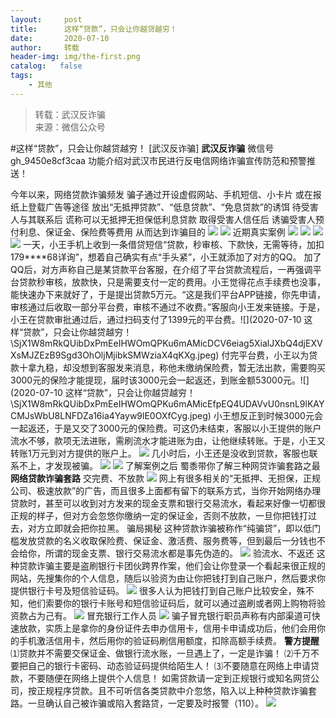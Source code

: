 ```yaml
---
layout:     post
title:      这样“贷款”，只会让你越贷越穷！
date:       2020-07-10
author:     转载
header-img: img/the-first.png
catalog:   false
tags:
    - 其他
---
```


<blockquote><p>转载：武汉反诈骗<br>
来源：微信公众号</p></blockquote>

#这样“贷款”，只会让你越贷越穷！
[武汉反诈骗]
**武汉反诈骗**
微信号gh_9450e8cf3caa
功能介绍对武汉市民进行反电信网络诈骗宣传防范和预警推送！

今年以来，网络贷款诈骗频发
骗子通过开设虚假网站、手机短信、小卡片
或在报纸上登载广告等途径
放出“无抵押贷款”、“低息贷款”、“免息贷款”的诱饵
待受害人与其联系后
谎称可以无抵押无担保低利息贷款
取得受害人信任后
诱骗受害人预付利息、保证金、保险费等费用
从而达到诈骗目的
![]({{site.baseurl}}/postimg/Ljib4So7yuWjyolUjh096HqKmbViawl1xG876xf2IBxIC69bFIFU21EpEM6b9RtVdWn5x7Vecthyjh9yVVdDtN9A.gif)
![]({{site.baseurl}}/postimg/Ljib4So7yuWjyolUjh096HqKmbViawl1xG876xf2IBxIC69bFIFU21EpEM6b9RtVdWn5x7Vecthyjh9yVVdDtN9A.gif)
近期真实案例
![]({{site.baseurl}}/postimg/Ljib4So7yuWjyolUjh096HqKmbViawl1xG876xf2IBxIC69bFIFU21EpEM6b9RtVdWn5x7Vecthyjh9yVVdDtN9A.gif)
![]({{site.baseurl}}/postimg/Ljib4So7yuWjyolUjh096HqKmbViawl1xG876xf2IBxIC69bFIFU21EpEM6b9RtVdWn5x7Vecthyjh9yVVdDtN9A.gif)
![]({{site.baseurl}}/postimg/Ljib4So7yuWjyolUjh096HqKmbViawl1xGp1g0v6icQuGNJVoquz0w60Vva045U3cce3qibqeLac3bQMAfCfVeBEEw.gif)
![]({{site.baseurl}}/postimg/Ljib4So7yuWjyolUjh096HqKmbViawl1xGp1g0v6icQuGNJVoquz0w60Vva045U3cce3qibqeLac3bQMAfCfVeBEEw.gif)
一天，小王手机上收到一条借贷短信“贷款，秒审核、下款快，无需等待，加扣179****68详询”，想着自己确实有点“手头紧”，小王就添加了对方的QQ。
加了QQ后，对方声称自己是某贷款平台客服，在介绍了平台贷款流程后，一再强调平台贷款秒审核，放款快，只是需要支付一定的费用。小王觉得花点手续费也没事，能快速办下来就好了，于是提出贷款5万元。“这是我们平台APP链接，你先申请，审核通过后收取一部分平台费，审核不通过不收费。”客服向小王发来链接。于是，小王在贷款审批通过后，通过扫码支付了1399元的平台费。![](2020-07-10
这样“贷款”，只会让你越贷越穷！\\SjX1W8mRkQUibDxPmEeIHWOmQPKu6mAMicDCV6eiag5XialJXbQ4djEXVXsMJZEzB9Sgd3OhOljMjibkSMWziaX4qKXg.jpeg)
付完平台费，小王以为贷款十拿九稳，却没想到客服发来消息，称他未缴纳保险费，暂无法出款，需要购买3000元的保险才能提现，届时该3000元会一起返还，到账金额53000元。![](2020-07-10
这样“贷款”，只会让你越贷越穷！\\SjX1W8mRkQUibDxPmEeIHWOmQPKu6mAMicEfpEQ4UDAVvU0nsnL9lKAYCMJsWbU8LNFDZa16ia4Yayw9lE0OXfCyg.jpeg)
小王想反正到时候3000元会一起返还，于是又交了3000元的保险费。可这仍未结束，客服以小王提供的账户流水不够，款项无法进账，需刷流水才能进账为由，让他继续转账。于是，小王又转账1万元到对方提供的账户上。
![]({{site.baseurl}}/postimg/SjX1W8mRkQUibDxPmEeIHWOmQPKu6mAMic0pc8J4mbSfu4TBh5SAMK7Ydpwpkwn6yUOyDE5MTguxyFgyznaqm1Ow.jpeg)
几小时后，小王还是没收到贷款，客服也联系不上，才发现被骗。
![]({{site.baseurl}}/postimg/Ljib4So7yuWjyolUjh096HqKmbViawl1xGp1g0v6icQuGNJVoquz0w60Vva045U3cce3qibqeLac3bQMAfCfVeBEEw.gif)
![]({{site.baseurl}}/postimg/Ljib4So7yuWjyolUjh096HqKmbViawl1xGp1g0v6icQuGNJVoquz0w60Vva045U3cce3qibqeLac3bQMAfCfVeBEEw.gif)
了解案例之后
蜀黍带你了解三种网贷诈骗套路之最
**网络贷款诈骗套路**
交完费、不放款
![]({{site.baseurl}}/postimg/8wBAcE4t1v5eP9Kaic5yDxiaoJ7VFh7wboicG1ZeWIvd3OOHG44fegKdggPIRruIJwJwib7ZNQAVcI0ma3v2CdfkAA.jpeg)
网上有很多相关的“无抵押、无担保，正规公司、极速放款”的广告，而且很多上面都有留下的联系方式，当你开始网络办理贷款时，甚至可以收到对方发来的现金支票和银行交易流水，看起来好像一切都很正规的样子，但对方会忽悠你缴纳一定的保证金，否则不放款，一旦你把钱打过去，对方立即就会把你拉黑。
骗局揭秘
这种贷款诈骗被称作“纯骗贷”，即以低门槛发放贷款的名义收取保险费、保证金、激活费、服务费等，但到最后一分钱也不会给你，所谓的现金支票、银行交易流水都是事先伪造的。
![]({{site.baseurl}}/postimg/Ljib4So7yuWjVsaTygX5CCGxuYZaPeibrpCUR7kicTKyibTRhHxo5sufMFlzD5CCU8mT5mDGjkIYOqAoSibeQ9gicLSw.png)
验流水、不返还
这种贷款诈骗主要是盗刷银行卡团伙跨界作案，他们会让你登录一个看起来很正规的网站，先搜集你的个人信息，随后以验资为由让你把钱打到自己账户，然后要求你提供银行卡号及短信验证码。
![]({{site.baseurl}}/postimg/53mmxcuxLOFHYDo0iayuXEk4Aml6jsQgTk9NlfNLs2nrO3OGvf327xdJjYhT4xXYysDaBgonUKianBKSwjHggVBg.jpeg)
很多人认为把钱打到自己账户比较安全，殊不知，他们索要你的银行卡账号和短信验证码后，就可以通过盗刷或者网上购物将验资款占为己有。
![]({{site.baseurl}}/postimg/Ljib4So7yuWjVsaTygX5CCGxuYZaPeibrpCUR7kicTKyibTRhHxo5sufMFlzD5CCU8mT5mDGjkIYOqAoSibeQ9gicLSw.png)
冒充银行工作人员
![]({{site.baseurl}}/postimg/53mmxcuxLOFHYDo0iayuXEk4Aml6jsQgTyc8M00HqtgKWhmUeFwXZXjrZrMqkMqn7f4Qz4CPv3P0jDPuto8J5qg.jpeg)
骗子冒充银行职员声称有内部渠道可快速放款，实质上是拿你的身份证件去申办信用卡，信用卡申请成功后，他们会用你的手机激活信用卡，然后用你的验证码刷信用额度，扣除高额手续费。
****警方提醒****
⑴贷款并不需要交保证金、做银行流水账，一旦遇上了，一定是诈骗！
⑵千万不要把自己的银行卡密码、动态验证码提供给陌生人！
⑶不要随意在网络上申请贷款，不要随便在网络上提供个人信息！
如需贷款请一定到正规银行或知名网贷公司，按正规程序贷款。且不可听信各类贷款中介忽悠，陷入以上种种贷款诈骗套路。一旦确认自己被诈骗或陷入套路贷，一定要及时报警（110）。
![]({{site.baseurl}}/postimg/8wBAcE4t1v74fzuHyjRuB3QL9htZcg0guxGTpkkiciakeyHFQztCAp1FVrUibdzgkmfxnVl8AMvz8icoTDbRpichQQA.jpeg)
